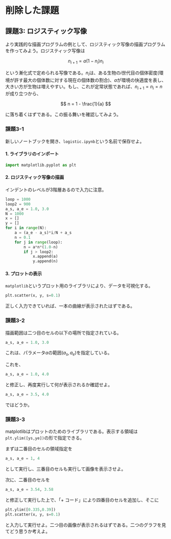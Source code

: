 # 削除した課題

## 課題3: ロジスティック写像

より実践的な描画プログラムの例として、ロジスティック写像の描画プログラムを作ってみよう。ロジスティック写像は

$$
n_{i+1} = a (1- n_i) n_i
$$

という漸化式で定められる写像である。$n_i$は、ある生物の$i$世代目の個体密度(環境が許す最大の個体数に対する現在の個体数の割合)、$a$が環境の快適度を表し、大きい方が生物は増えやすい。もし、これが定常状態であれば、$n_{i+1} = n_i = n$が成り立つから、

$$
n = 1 - \frac{1}{a}
$$

に落ち着くはずである。この振る舞いを確認してみよう。

### 課題3-1

新しいノートブックを開き、`logistic.ipynb`という名前で保存せよ。

#### 1. ライブラリのインポート

```py
import matplotlib.pyplot as plt
```

#### 2. ロジスティック写像の描画

インデントのレベルが3階層あるので入力に注意。

```py
loop = 1000
loop2 = 900
a_s, a_e = 1.0, 3.0
N = 1000
x = []
y = []
for i in range(N):
    a = (a_e - a_s)*i/N + a_s
    n = 0.1
    for j in range(loop):
        n = a*n*(1.0-n)
        if j > loop2:
            x.append(a)
            y.append(n)
```

#### 3. プロットの表示

`matplotlib`というプロット用のライブラリにより、データを可視化する。

```py
plt.scatter(x, y, s=0.1)
```

正しく入力できていれば、一本の曲線が表示されたはずである。

### 課題3-2

描画範囲は二つ目のセルの以下の場所で指定されている。

```py
a_s, a_e = 1.0, 3.0
```

これは、パラメータ$a$の範囲$(a_s, a_e)$を指定している。

これを、

```py
a_s, a_e = 1.0, 4.0
```

と修正し、再度実行して何が表示されるか確認せよ。

```py
a_s, a_e = 3.5, 4.0
```

ではどうか。

### 課題3-3

matplotlibはプロットのためのライブラリである。表示する領域は`plt.ylim([ys,ye])`の形で指定できる。

まずは二番目のセルの領域指定を

```py
a_s, a_e = 1, 4
```

として実行し、三番目のセルも実行して画像を表示させよ。

次に、二番目のセルを

```py
a_s, a_e = 3.54, 3.58
```

と修正して実行した上で、「+ コード」により四番目のセルを追加し、そこに

```py
plt.ylim([0.335,0.39])
plt.scatter(x, y, s=0.1)
```

と入力して実行せよ。二つ目の画像が表示されるはずである。二つのグラフを見てどう思うか考えよ。
